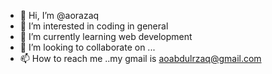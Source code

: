 - 👋 Hi, I’m @aorazaq
- 👀 I’m interested in coding in general
- 🌱 I’m currently learning web development
- 💞️ I’m looking to collaborate on ...
- 📫 How to reach me ..my gmail is aoabdulrzaq@gmail.com
<!---
aorazaq/aorazaq is a ✨ special ✨ repository because its `README.md` (this file) appears on your GitHub profile.
You can click the Preview link to take a look at your changes.
--->
